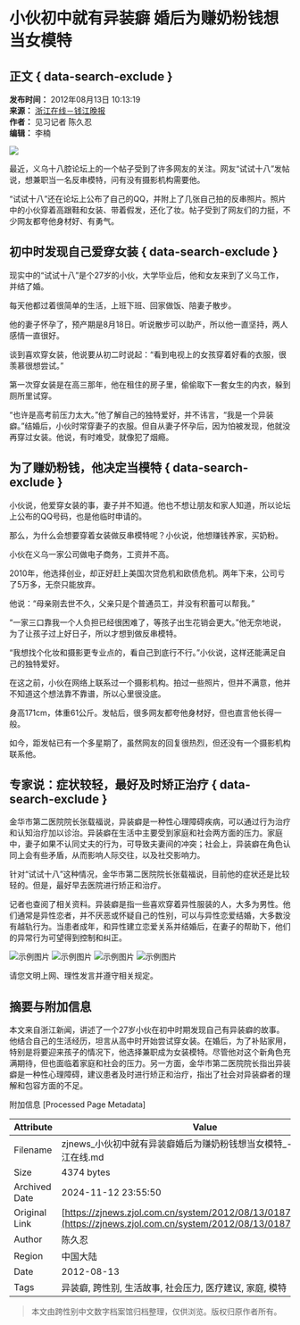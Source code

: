 # 小伙初中就有异装癖 婚后为赚奶粉钱想当女模特

## 正文 { data-search-exclude }


**发布时间：** 2012年08月13日 10:13:19  
**来源：** [浙江在线－钱江晚报](http://www.zjdaily.com.cn/qjwb/)  
**作者：** 见习记者 陈久忍  
**编辑：** 李楠  

![](http://zjnews.zjol.com.cn/05zjnews/pazj/images/p04.jpg)

最近，义乌十八腔论坛上的一个帖子受到了许多网友的关注。网友“试试十八”发帖说，想兼职当一名反串模特，问有没有摄影机构需要他。

“试试十八”还在论坛上公布了自己的QQ，并附上了几张自己拍的反串照片。照片中的小伙穿着高跟鞋和女装、带着假发，还化了妆。帖子受到了网友们的力挺，不少网友都夸他身材好、有勇气。

## 初中时发现自己爱穿女装 { data-search-exclude }

现实中的“试试十八”是个27岁的小伙，大学毕业后，他和女友来到了义乌工作，并结了婚。

每天他都过着很简单的生活，上班下班、回家做饭、陪妻子散步。

他的妻子怀孕了，预产期是8月18日。听说散步可以助产，所以他一直坚持，两人感情一直很好。

谈到喜欢穿女装，他说要从初二时说起：“看到电视上的女孩穿着好看的衣服，很羡慕很想尝试。”

第一次穿女装是在高三那年，他在租住的房子里，偷偷取下一套女生的内衣，躲到厕所里试穿。

“也许是高考前压力太大。”他了解自己的独特爱好，并不讳言，“我是一个异装癖。”结婚后，小伙时常穿妻子的衣服。但自从妻子怀孕后，因为怕被发现，他就没再穿过女装。他说，有时难受，就像犯了烟瘾。

## 为了赚奶粉钱，他决定当模特 { data-search-exclude }

小伙说，他爱穿女装的事，妻子并不知道。他也不想让朋友和家人知道，所以论坛上公布的QQ号码，也是他临时申请的。

那么，为什么会想要穿着女装做反串模特呢？小伙说，他想赚钱养家，买奶粉。

小伙在义乌一家公司做电子商务，工资并不高。

2010年，他选择创业，却正好赶上美国次贷危机和欧债危机。两年下来，公司亏了5万多，无奈只能放弃。

他说：“母亲刚去世不久，父亲只是个普通员工，并没有积蓄可以帮我。”

“一家三口靠我一个人负担已经很困难了，等孩子出生花销会更大。”他无奈地说，为了让孩子过上好日子，所以才想到做反串模特。

“我想找个化妆和摄影更专业点的，看自己到底行不行。”小伙说，这样还能满足自己的独特爱好。

在这之前，小伙在网络上联系过一个摄影机构。拍过一些照片，但并不满意，他并不知道这个想法靠不靠谱，所以心里很没底。

身高171cm，体重61公斤。发帖后，很多网友都夸他身材好，但也直言他长得一般。

如今，距发帖已有一个多星期了，虽然网友的回复很热烈，但还没有一个摄影机构联系他。

## 专家说：症状较轻，最好及时矫正治疗 { data-search-exclude }

金华市第二医院院长张载福说，异装癖是一种性心理障碍疾病，可以通过行为治疗和认知治疗加以诊治。异装癖在生活中主要受到家庭和社会两方面的压力。家庭中，妻子如果不认同丈夫的行为，可导致夫妻间的冲突；社会上，异装癖在角色认同上会有些矛盾，从而影响人际交往，以及社交影响力。

针对“试试十八”这种情况，金华市第二医院院长张载福说，目前他的症状还是比较轻的。但是，最好早去医院进行矫正和治疗。

记者也查阅了相关资料。异装癖是指一些喜欢穿着异性服装的人，大多为男性。他们通常是异性恋者，并不厌恶或怀疑自己的性别，可以与异性恋爱结婚，大多数没有越轨行为。当患者成年，和异性建立恋爱关系并结婚后，在妻子的帮助下，他们的异常行为可望得到控制和纠正。

![示例图片](http://img.zjolcdn.com/pic/0/02/23/02/2230242_970746.gif)
![示例图片](http://img.zjolcdn.com/pic/0/02/23/02/2230243_322454.gif)
![示例图片](http://img.zjolcdn.com/pic/0/03/16/02/3160215_527755.jpg)
![示例图片](http://img.zjolcdn.com/pic/0/05/09/62/5096200_879271.jpg)

请您文明上网、理性发言并遵守相关规定。 

## 摘要与附加信息

<!-- tcd_abstract -->
本文来自浙江新闻，讲述了一个27岁小伙在初中时期发现自己有异装癖的故事。他结合自己的生活经历，坦言从高中时开始尝试穿女装。在婚后，为了补贴家用，特别是将要迎来孩子的情况下，他选择兼职成为女装模特。尽管他对这个新角色充满期待，但也面临着家庭和社会的压力。另一方面，金华市第二医院院长指出异装癖是一种性心理障碍，建议患者及时进行矫正和治疗，指出了社会对异装癖者的理解和包容方面的不足。
<!-- tcd_abstract_end -->

附加信息 [Processed Page Metadata]

| Attribute       | Value                                  |
|-----------------|----------------------------------------|
| Filename        | zjnews_小伙初中就有异装癖婚后为赚奶粉钱想当女模特_-_浙江新闻_-_浙江在线.md                             |
| Size            | 4374 bytes                           |
| Archived Date   | 2024-11-12 23:55:50                             |
| Original Link   | [https://zjnews.zjol.com.cn/system/2012/08/13/018731864.shtml](https://zjnews.zjol.com.cn/system/2012/08/13/018731864.shtml)                       |
| Author          | 陈久忍                               |
| Region          | 中国大陆                               |
| Date            | 2012-08-13                                 |
| Tags            | 异装癖, 跨性别, 生活故事, 社会压力, 医疗建议, 家庭, 模特                                 |
>
> 本文由跨性别中文数字档案馆归档整理，仅供浏览。版权归原作者所有。
>